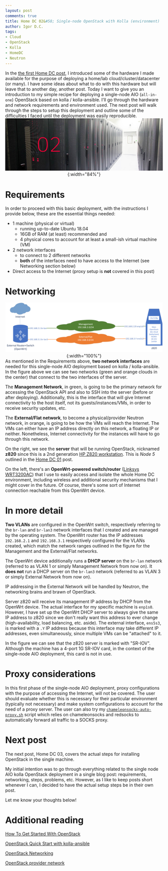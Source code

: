 ```yaml
---
layout: post
comments: true
title: Home DC 02&#58; Single-node OpenStack with Kolla (environment)
author: Igor D.C.
tags:
- Cloud
- OpenStack
- Kolla
- HomeDC
- Neutron
---
```


In the [the first Home DC post](/2018/12/homedc-01-planning-my-first-personal-dev-cloud), I introduced some of the hardware I made available for the purpose of deploying a home/lab cloud/cluster/datacenter (or many). I have some ideas about what to do with this hardware but will leave that to another day, another post. Today I want to give you an introduction to my simple recipe for deploying a single-node AIO (`all-in-one`) OpenStack based on kolla / kolla-ansible. I'll go through the hardware and network requirements and environment used. The next post will walk through the steps to setup this deployment and outline some of the difficulties I faced until the deployment was easily reproducible.
<span style="display: block; text-align: center">![](/assets/datacenter02.jpg "Home DC 02"){:width="84%"}</span>

# Requirements

In order to proceed with this basic deployment, with the instructions I provide below, these are the essential things needed:
* 1 machine (physical or virtual)
  * running up-to-date Ubuntu 18.04
  * 16GB of RAM (at least) recommended and
  * 4 physical cores to account for at least a small-ish virtual machine (VM)
* 2 network interfaces
  * to connect to 2 different networks
  * **both** of the interfaces need to have access to the Internet (see Networking section below)
* Direct access to the Internet (proxy setup is **not** covered in this post)

# Networking

<span style="display: block; text-align: center">![](/assets/homedc02_network.png "Network diagram for this deployment"){:width="100%"}</span>
As mentioned in the Requirements above, **two network interfaces** are needed for this single-node AIO deployment based on kolla / kolla-ansible. In the figure above we can see two networks (green and orange clouds in the center) that connect to the two interfaces of the server.

The **Management Network**, in green, is going to be the primary network for accessing the OpenStack API and also to SSH into the server (before or after deploying). Additionally, this is the interface that will give Internet connectivity to the host itself, not its guests/instances/VMs, in order to receive security updates, etc.

The **External/Flat network**, to become a physical/provider Neutron network, in orange, is going to be how the VMs will reach the Internet. The VMs can either have an IP address directly on this network, a floating IP or neither. Nonetheless, Internet connectivity for the instances will have to go through this network.

On the right, we see the **server** that will be running OpenStack, nicknamed **z820** since this is a 2nd generation [HP Z820 workstation](https://www8.hp.com/h20195/v2/getpdf.aspx/c04111526.pdf?ver=36). This is *Node 5* outlined in the [Home DC 01](/2018/12/homedc-01-planning-my-first-personal-dev-cloud) post.

On the left, there's an **OpenWrt-powered switch/router** ([Linksys WRT3200AC](https://openwrt.org/toh/linksys/wrt_ac_series#wrt3200acm)) that I use to easily access and isolate the whole Home DC environment, including wireless and additional security mechanisms that I might cover in the future. Of course, there's some sort of Internet connection reachable from this OpenWrt device.

# In more detail

**Two VLANs** are configured in the OpenWrt switch, respectively referring to the `br-lan` and `br-lan3` network interfaces that I created and are managed by the operating system. The OpenWrt router has the IP addresses `192.168.2.1` and `192.168.3.1` respectively configured for the VLANs created, which match the network ranges outlined in the figure for the Management and the External/Flat networks.

The OpenWrt device additionally runs a **DHCP server** on the `br-lan` network (referred to as VLAN 1 or simply Management Network from now on). It **does not** run a DHCP server on the `br-lan3` network (referred to as VLAN 3 or simply External Network from now on).

IP addressing in the External Network will be handled by Neutron, the networking brains and brawn of OpenStack.

Server z820 will receive its management IP address by DHCP from the OpenWrt device. The actual interface for my specific machine is `enp1s0`. However, I have set up the OpenWrt DHCP server to always give the same IP address to z820 since we don't really want this address to ever change (high-availability, load balancing, etc. aside). The external interface, `ens5s3`, is marked with a `.Y` IP address because this interface may take different IP addresses, even simultaneously, since multiple VMs can be "attached" to it.

In the figure we can see that the z820 server is marked with "SR-IOV". Although the machine has a 4-port 1G SR-IOV card, in the context of the single-node AIO deployment, this card is not in use.

# Proxy considerations

In this first phase of the single-node AIO deployment, proxy configurations with the purpose of accessing the Internet, will not be covered. The user should evaluate whether this is necessary for their particular environment (typically not necessary) and make system configurations to account for the need of a proxy server. The user can also try my [`chameleonsocks-auto-proxy.sh`](https://github.com/igordcard/homedc/blob/master/scripts/redsocks/chameleonsocks-auto-proxy.sh) script which relies on chameleonsocks and redsocks to automatically forward all traffic to a SOCKS proxy.

# Next post

The next post, Home DC 03, covers the actual steps for installing OpenStack in the single machine.

My initial intention was to go through everything related to the single node AIO kolla OpenStack deployment in a single blog post: requirements, networking, steps, problems, etc. However, as I like to keep posts short whenever I can, I decided to have the actual setup steps be in their own post.

Let me know your thoughts below!

# Additional reading

[How To Get Started With OpenStack](https://www.openstack.org/software/start/)

[OpenStack Quick Start with kolla-ansible](https://docs.openstack.org/kolla-ansible/latest/user/quickstart.html)

[OpenStack Networking](https://docs.openstack.org/mitaka/networking-guide/intro-os-networking.html)

[OpenStack provider network](https://docs.openstack.org/newton/install-guide-ubuntu/launch-instance-networks-provider.html)